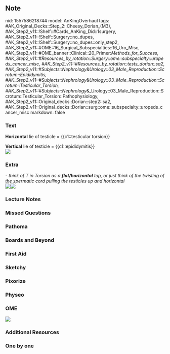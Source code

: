 ## Note
nid: 1557586218744
model: AnKingOverhaul
tags: #AK_Original_Decks::Step_2::Cheesy_Dorian_(M3), #AK_Step2_v11::!Shelf::#Cards_AnKing_Did::1surgery, #AK_Step2_v11::!Shelf::Surgery::no_dupes, #AK_Step2_v11::!Shelf::Surgery::no_dupes::only_step2, #AK_Step2_v11::#OME::16_Surgical_Subspecialties::16_Uro_Misc, #AK_Step2_v11::#OME_banner::Clinical::20_Primer:_Methods_for_Success, #AK_Step2_v11::#Resources_by_rotation::Surgery::ome::subspecialty::uropeds_cancer_misc, #AK_Step2_v11::#Resources_by_rotation::tests_dorian::sa2, #AK_Step2_v11::#Subjects::Nephrology_&_Urology::03_Male_Reproduction::Scrotum::Epididymitis, #AK_Step2_v11::#Subjects::Nephrology_&_Urology::03_Male_Reproduction::Scrotum::Testicular_Torsion, #AK_Step2_v11::#Subjects::Nephrology_&_Urology::03_Male_Reproduction::Scrotum::Testicular_Torsion::Pathophysiology, #AK_Step2_v11::Original_decks::Dorian::step2::sa2, #AK_Step2_v11::Original_decks::Dorian::surg::ome::subspecialty::uropeds_cancer_misc
markdown: false

### Text
<b>Horizontal</b> lie of testicle = {{c1::testicular torsion}}
<div>
  <b>Vertical</b> lie of testicle = {{c1::epididymitis}}
</div>
<div><img src="paste-155666794676225%20(1).jpg"></div>

### Extra
<div>
  <div>
    <i>- think of T in Torsion as a <b>flat/horizontal</b> top, or
    just think of the twisting of the spermatic cord pulling the
    testicles up and horizontal</i>
  </div><i><img src="paste-155679679578113.jpg"><img src=
  "ew.png"></i>
</div>

### Lecture Notes


### Missed Questions


### Pathoma


### Boards and Beyond


### First Aid


### Sketchy


### Pixorize


### Physeo


### OME
<div class="ome-widget">
  <a href="https://onlinemeded.org/spa/surgery?ref=anki"><img src=
  "_OME_AnkiFlashcards_Topic_5.png"></a>
</div>

### Additional Resources


### One by one


